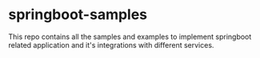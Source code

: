# springboot-samples
This repo contains all the samples and examples to implement springboot related application and it's integrations with different services.
